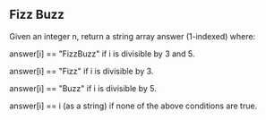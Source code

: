 ## Fizz Buzz

Given an integer n, return a string array answer (1-indexed) where:

answer[i] == "FizzBuzz" if i is divisible by 3 and 5.

answer[i] == "Fizz" if i is divisible by 3.

answer[i] == "Buzz" if i is divisible by 5.

answer[i] == i (as a string) if none of the above conditions are true.
